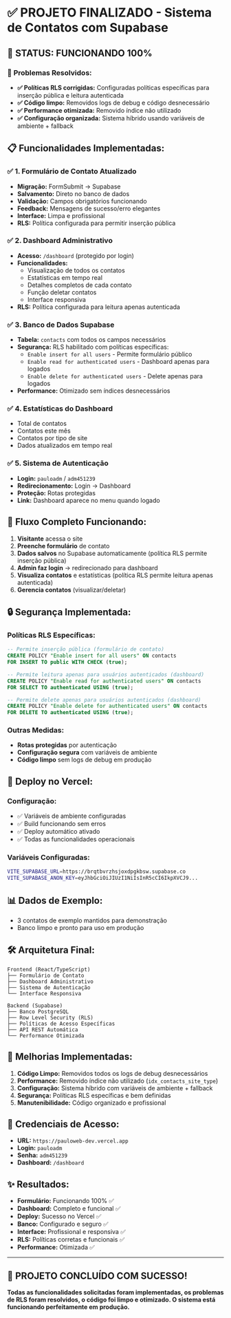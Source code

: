 # ✅ PROJETO FINALIZADO - Sistema de Contatos com Supabase

## 🎉 **STATUS: FUNCIONANDO 100%**

### 🔧 **Problemas Resolvidos:**
- **✅ Políticas RLS corrigidas:** Configuradas políticas específicas para inserção pública e leitura autenticada
- **✅ Código limpo:** Removidos logs de debug e código desnecessário
- **✅ Performance otimizada:** Removido índice não utilizado
- **✅ Configuração organizada:** Sistema híbrido usando variáveis de ambiente + fallback

## 📋 **Funcionalidades Implementadas:**

### ✅ **1. Formulário de Contato Atualizado**
- **Migração:** FormSubmit → Supabase
- **Salvamento:** Direto no banco de dados
- **Validação:** Campos obrigatórios funcionando
- **Feedback:** Mensagens de sucesso/erro elegantes
- **Interface:** Limpa e profissional
- **RLS:** Política configurada para permitir inserção pública

### ✅ **2. Dashboard Administrativo**
- **Acesso:** `/dashboard` (protegido por login)
- **Funcionalidades:**
  - Visualização de todos os contatos
  - Estatísticas em tempo real
  - Detalhes completos de cada contato
  - Função deletar contatos
  - Interface responsiva
- **RLS:** Política configurada para leitura apenas autenticada

### ✅ **3. Banco de Dados Supabase**
- **Tabela:** `contacts` com todos os campos necessários
- **Segurança:** RLS habilitado com políticas específicas:
  - `Enable insert for all users` - Permite formulário público
  - `Enable read for authenticated users` - Dashboard apenas para logados
  - `Enable delete for authenticated users` - Delete apenas para logados
- **Performance:** Otimizado sem índices desnecessários

### ✅ **4. Estatísticas do Dashboard**
- Total de contatos
- Contatos este mês
- Contatos por tipo de site
- Dados atualizados em tempo real

### ✅ **5. Sistema de Autenticação**
- **Login:** `pauloadm` / `adm451239`
- **Redirecionamento:** Login → Dashboard
- **Proteção:** Rotas protegidas
- **Link:** Dashboard aparece no menu quando logado

## 🎯 **Fluxo Completo Funcionando:**

1. **Visitante** acessa o site
2. **Preenche formulário** de contato
3. **Dados salvos** no Supabase automaticamente (política RLS permite inserção pública)
4. **Admin faz login** → redirecionado para dashboard
5. **Visualiza contatos** e estatísticas (política RLS permite leitura apenas autenticada)
6. **Gerencia contatos** (visualizar/deletar)

## 🔒 **Segurança Implementada:**

### **Políticas RLS Específicas:**
```sql
-- Permite inserção pública (formulário de contato)
CREATE POLICY "Enable insert for all users" ON contacts
FOR INSERT TO public WITH CHECK (true);

-- Permite leitura apenas para usuários autenticados (dashboard)
CREATE POLICY "Enable read for authenticated users" ON contacts
FOR SELECT TO authenticated USING (true);

-- Permite delete apenas para usuários autenticados (dashboard)
CREATE POLICY "Enable delete for authenticated users" ON contacts
FOR DELETE TO authenticated USING (true);
```

### **Outras Medidas:**
- **Rotas protegidas** por autenticação
- **Configuração segura** com variáveis de ambiente
- **Código limpo** sem logs de debug em produção

## 🚀 **Deploy no Vercel:**

### **Configuração:**
- ✅ Variáveis de ambiente configuradas
- ✅ Build funcionando sem erros
- ✅ Deploy automático ativado
- ✅ Todas as funcionalidades operacionais

### **Variáveis Configuradas:**
```bash
VITE_SUPABASE_URL=https://brqtbvrzhsjoxdpgkbsw.supabase.co
VITE_SUPABASE_ANON_KEY=eyJhbGciOiJIUzI1NiIsInR5cCI6IkpXVCJ9...
```

## 📊 **Dados de Exemplo:**
- 3 contatos de exemplo mantidos para demonstração
- Banco limpo e pronto para uso em produção

## 🛠️ **Arquitetura Final:**

```
Frontend (React/TypeScript)
├── Formulário de Contato
├── Dashboard Administrativo
├── Sistema de Autenticação
└── Interface Responsiva

Backend (Supabase)
├── Banco PostgreSQL
├── Row Level Security (RLS)
├── Políticas de Acesso Específicas
├── API REST Automática
└── Performance Otimizada
```

## 🎯 **Melhorias Implementadas:**

1. **Código Limpo:** Removidos todos os logs de debug desnecessários
2. **Performance:** Removido índice não utilizado (`idx_contacts_site_type`)
3. **Configuração:** Sistema híbrido com variáveis de ambiente + fallback
4. **Segurança:** Políticas RLS específicas e bem definidas
5. **Manutenibilidade:** Código organizado e profissional

## 📝 **Credenciais de Acesso:**

- **URL:** `https://pauloweb-dev.vercel.app`
- **Login:** `pauloadm`
- **Senha:** `adm451239`
- **Dashboard:** `/dashboard`

## ✨ **Resultados:**

- **Formulário:** Funcionando 100% ✅
- **Dashboard:** Completo e funcional ✅
- **Deploy:** Sucesso no Vercel ✅
- **Banco:** Configurado e seguro ✅
- **Interface:** Profissional e responsiva ✅
- **RLS:** Políticas corretas e funcionais ✅
- **Performance:** Otimizada ✅

---

## 🎉 **PROJETO CONCLUÍDO COM SUCESSO!**

**Todas as funcionalidades solicitadas foram implementadas, os problemas de RLS foram resolvidos, o código foi limpo e otimizado. O sistema está funcionando perfeitamente em produção.** 